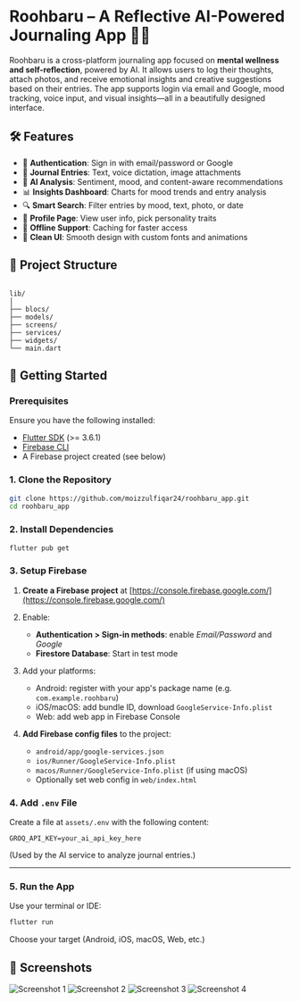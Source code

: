 # Roohbaru – A Reflective AI-Powered Journaling App 🧠📓

Roohbaru is a cross-platform journaling app focused on **mental wellness and self-reflection**, powered by AI. It allows users to log their thoughts, attach photos, and receive emotional insights and creative suggestions based on their entries. The app supports login via email and Google, mood tracking, voice input, and visual insights—all in a beautifully designed interface.

## 🛠 Features

- 🔐 **Authentication**: Sign in with email/password or Google
- 📝 **Journal Entries**: Text, voice dictation, image attachments
- 🧠 **AI Analysis**: Sentiment, mood, and content-aware recommendations
- 📊 **Insights Dashboard**: Charts for mood trends and entry analysis
- 🔍 **Smart Search**: Filter entries by mood, text, photo, or date
- 👤 **Profile Page**: View user info, pick personality traits
- 💾 **Offline Support**: Caching for faster access
- 🎨 **Clean UI**: Smooth design with custom fonts and animations

## 📁 Project Structure

```

lib/
│
├── blocs/             
├── models/            
├── screens/           
├── services/          
├── widgets/           
└── main.dart          

````

## 🚀 Getting Started

### Prerequisites

Ensure you have the following installed:

- [Flutter SDK](https://flutter.dev/docs/get-started/install) (>= 3.6.1)
- [Firebase CLI](https://firebase.google.com/docs/cli)
- A Firebase project created (see below)

### 1. Clone the Repository

```bash
git clone https://github.com/moizzulfiqar24/roohbaru_app.git
cd roohbaru_app
````

### 2. Install Dependencies

```bash
flutter pub get
```

### 3. Setup Firebase

1. **Create a Firebase project** at [https://console.firebase.google.com/](https://console.firebase.google.com/)

2. Enable:

   * **Authentication > Sign-in methods**: enable *Email/Password* and *Google*
   * **Firestore Database**: Start in test mode

3. Add your platforms:

   * Android: register with your app's package name (e.g. `com.example.roohbaru`)
   * iOS/macOS: add bundle ID, download `GoogleService-Info.plist`
   * Web: add web app in Firebase Console

4. **Add Firebase config files** to the project:

   * `android/app/google-services.json`
   * `ios/Runner/GoogleService-Info.plist`
   * `macos/Runner/GoogleService-Info.plist` (if using macOS)
   * Optionally set web config in `web/index.html`

### 4. Add `.env` File

Create a file at `assets/.env` with the following content:

```env
GROQ_API_KEY=your_ai_api_key_here
```

(Used by the AI service to analyze journal entries.)

---

### 5. Run the App

Use your terminal or IDE:

```bash
flutter run
```

Choose your target (Android, iOS, macOS, Web, etc.)

## 📸 Screenshots

![Screenshot 1](assets/images/readme_scs/1.png)
![Screenshot 2](assets/images/readme_scs/2.png)
![Screenshot 3](assets/images/readme_scs/3.png)
![Screenshot 4](assets/images/readme_scs/4.png)
